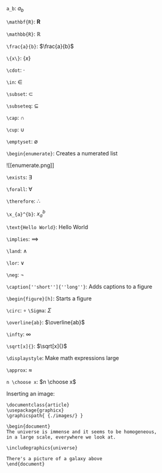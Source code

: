 `a_b`: $a_b$

`\mathbf{R}`: $\mathbf{R}$

`\mathbb{R}`: $\mathbb{R}$

`\frac{a}{b}`: $\frac{a}{b}$

`\{x\}`: $\{x\}$

`\cdot`: $\cdot$

`\in`: $\in$

`\subset`: $\subset$

`\subseteq`: $\subseteq$

`\cap`: $\cap$

`\cup`: $\cup$

`\emptyset`: $\emptyset$

`\begin{enumerate}`: Creates a numerated list

![[enumerate.png]]

`\exists`: $\exists$

`\forall`: $\forall$

`\therefore`: $\therefore$

`\x_{a}^{b}`: $x_{a}^{b}$

`\text{Hello World}`: $\text{Hello World}$

`\implies`: $\implies$

`\land`: $\land$

`\lor`: $\lor$

`\neg`: $\neg$

`\caption[''short'']{''long''}`: Adds captions to a figure

`\begin{figure}[h]`: Starts a figure 

`\circ`: $\circ$
`\Sigma`: $\Sigma$

`\overline{ab}`: $\overline{ab}$

`\infty`: $\infty$

`\sqrt[x]{}`: $\sqrt[x]{}$

`\displaystyle`: Make math expressions large

`\approx`: $\approx$

`n \choose x`: $n \choose x$

Inserting an image:

```
\documentclass{article}
\usepackage{graphicx}
\graphicspath{ {./images/} }

\begin{document}
The universe is immense and it seems to be homogeneous, 
in a large scale, everywhere we look at.

\includegraphics{universe}

There's a picture of a galaxy above
\end{document}
```
